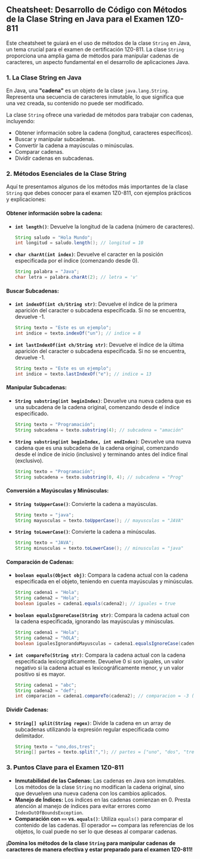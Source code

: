 ## Cheatsheet: Desarrollo de Código con Métodos de la Clase String en Java para el Examen 1Z0-811

Este cheatsheet te guiará en el uso de métodos de la clase `String` en Java, un tema crucial para el examen de certificación 1Z0-811. La clase `String` proporciona una amplia gama de métodos para manipular cadenas de caracteres, un aspecto fundamental en el desarrollo de aplicaciones Java.

### 1. La Clase String en Java

En Java, una **"cadena"** es un objeto de la clase `java.lang.String`. Representa una secuencia de caracteres inmutable, lo que significa que una vez creada, su contenido no puede ser modificado.

La clase `String` ofrece una variedad de métodos para trabajar con cadenas, incluyendo:

- Obtener información sobre la cadena (longitud, caracteres específicos).
- Buscar y manipular subcadenas.
- Convertir la cadena a mayúsculas o minúsculas.
- Comparar cadenas.
- Dividir cadenas en subcadenas.

### 2. Métodos Esenciales de la Clase String

Aquí te presentamos algunos de los métodos más importantes de la clase `String` que debes conocer para el examen 1Z0-811, con ejemplos prácticos y explicaciones:

#### **Obtener información sobre la cadena:**

- **`int length()`**: Devuelve la longitud de la cadena (número de caracteres).

  ```java
  String saludo = "Hola Mundo";
  int longitud = saludo.length(); // longitud = 10
  ```

- **`char charAt(int index)`**: Devuelve el caracter en la posición especificada por el índice (comenzando desde 0).
  ```java
  String palabra = "Java";
  char letra = palabra.charAt(2); // letra = 'v'
  ```

#### **Buscar Subcadenas:**

- **`int indexOf(int ch/String str)`**: Devuelve el índice de la primera aparición del caracter o subcadena especificada. Si no se encuentra, devuelve -1.
  ```java
  String texto = "Este es un ejemplo";
  int indice = texto.indexOf("un"); // indice = 8
  ```
- **`int lastIndexOf(int ch/String str)`**: Devuelve el índice de la última aparición del caracter o subcadena especificada. Si no se encuentra, devuelve -1.
  ```java
  String texto = "Este es un ejemplo";
  int indice = texto.lastIndexOf("e"); // indice = 13
  ```

#### **Manipular Subcadenas:**

- **`String substring(int beginIndex)`**: Devuelve una nueva cadena que es una subcadena de la cadena original, comenzando desde el índice especificado.
  ```java
  String texto = "Programación";
  String subcadena = texto.substring(4); // subcadena = "amación"
  ```
- **`String substring(int beginIndex, int endIndex)`**: Devuelve una nueva cadena que es una subcadena de la cadena original, comenzando desde el índice de inicio (inclusivo) y terminando antes del índice final (exclusivo).
  ```java
  String texto = "Programación";
  String subcadena = texto.substring(0, 4); // subcadena = "Prog"
  ```

#### **Conversión a Mayúsculas y Minúsculas:**

- **`String toUpperCase()`**: Convierte la cadena a mayúsculas.
  ```java
  String texto = "java";
  String mayusculas = texto.toUpperCase(); // mayusculas = "JAVA"
  ```
- **`String toLowerCase()`**: Convierte la cadena a minúsculas.
  ```java
  String texto = "JAVA";
  String minusculas = texto.toLowerCase(); // minusculas = "java"
  ```

#### **Comparación de Cadenas:**

- **`boolean equals(Object obj)`**: Compara la cadena actual con la cadena especificada en el objeto, teniendo en cuenta mayúsculas y minúsculas.
  ```java
  String cadena1 = "Hola";
  String cadena2 = "Hola";
  boolean iguales = cadena1.equals(cadena2); // iguales = true
  ```
- **`boolean equalsIgnoreCase(String str)`**: Compara la cadena actual con la cadena especificada, ignorando las mayúsculas y minúsculas.

  ```java
  String cadena1 = "Hola";
  String cadena2 = "hOLA";
  boolean igualesIgnorandoMayusculas = cadena1.equalsIgnoreCase(cadena2); // igualesIgnorandoMayusculas = true
  ```

- **`int compareTo(String str)`**: Compara la cadena actual con la cadena especificada lexicográficamente. Devuelve 0 si son iguales, un valor negativo si la cadena actual es lexicográficamente menor, y un valor positivo si es mayor.
  ```java
  String cadena1 = "abc";
  String cadena2 = "def";
  int comparacion = cadena1.compareTo(cadena2); // comparacion = -3 (abc es menor que def)
  ```

#### **Dividir Cadenas:**

- **`String[] split(String regex)`**: Divide la cadena en un array de subcadenas utilizando la expresión regular especificada como delimitador.
  ```java
  String texto = "uno,dos,tres";
  String[] partes = texto.split(","); // partes = ["uno", "dos", "tres"]
  ```

### 3. Puntos Clave para el Examen 1Z0-811

- **Inmutabilidad de las Cadenas:** Las cadenas en Java son inmutables. Los métodos de la clase `String` no modifican la cadena original, sino que devuelven una nueva cadena con los cambios aplicados.
- **Manejo de Índices:** Los índices en las cadenas comienzan en 0. Presta atención al manejo de índices para evitar errores como `IndexOutOfBoundsException`.
- **Comparación con `==` vs. `equals()`**: Utiliza `equals()` para comparar el contenido de las cadenas. El operador `==` compara las referencias de los objetos, lo cual puede no ser lo que deseas al comparar cadenas.

**¡Domina los métodos de la clase `String` para manipular cadenas de caracteres de manera efectiva y estar preparado para el examen 1Z0-811!**
